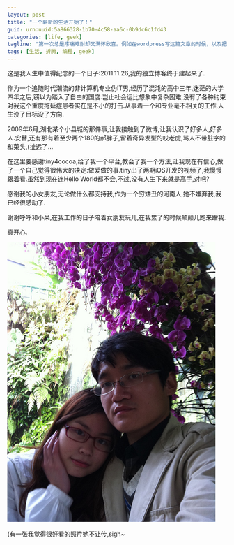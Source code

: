 ```yaml
---
layout: post
title: "一个崭新的生活开始了！"
guid: urn:uuid:5a866328-1b70-4c58-aa6c-0b9dc6c1fd43
categories: [life, geek]
tagline: "第一次总是疼痛难耐却又满怀欣喜。例如在wordpress写这篇文章的时候，以及把这篇文章搬到jekyll的时候。"
tags: [生活, 折腾, 编程, geek]
---
```



这是我人生中值得纪念的一个日子:2011.11.26,我的独立博客终于建起来了.  

作为一个追随时代潮流的非计算机专业伪IT男,经历了混沌的高中三年,迷茫的大学四年之后,窃以为踏入了自由的国度.岂止社会远比想象中复杂困难,没有了各种约束对我这个重度拖延症患者实在是不小的打击.从事着一个和专业毫不相关的工作,人生没了目标没了方向.

2009年6月,湖北某个小县城的那件事,让我接触到了微博,让我认识了好多人,好多人.安替,还有那有着至少两个180的郝胖子,留着奇异发型的哎老虎,骂人不带脏字的和菜头,(扯远了…

在这里要感谢tiny4cocoa,给了我一个平台,教会了我一个方法,让我现在有信心,做了一个自己觉得很伟大的决定:做爱做的事.tiny出了两期iOS开发的视频了,我慢慢跟着看.虽然到现在连Hello World都不会,不过,没有人生下来就是高手,对吧?

感谢我的小女朋友,无论做什么都支持我,作为一个穷矮丑的河南人,她不嫌弃我,我已经很感动了.

谢谢呼呼和小呆,在我工作的日子陪着女朋友玩儿,在我累了的时候颠颠儿跑来蹭我.

真开心.  


![blogging](/media/files/2011/11/mygf.jpg)


(有一张我觉得很好看的照片她不让传,sigh~
